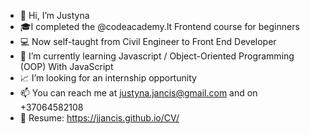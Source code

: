 - 👋 Hi, I’m Justyna
- 🎓I completed the @codeacademy.lt Frontend course for beginners
- 💻  Now self-taught from Civil Engineer to Front End Developer
- 🌱 I’m currently learning Javascript / Object-Oriented Programming (OOP) With JavaScript
- 📈 I’m looking for an internship opportunity
- 📫 You can reach me at justyna.jancis@gmail.com and on +37064582108
- 📁 Resume: https://jjancis.github.io/CV/

<!---
JJancis/JJancis is a ✨ special ✨ repository because its `README.md` (this file) appears on your GitHub profile.
You can click the Preview link to take a look at your changes.
--->
